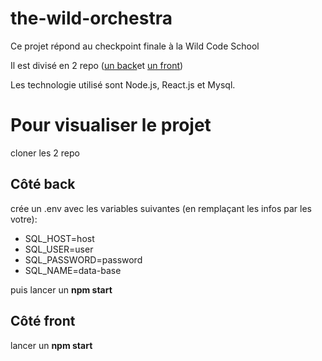 # the-wild-orchestra

Ce projet répond au checkpoint finale à la Wild Code School


Il est divisé en 2 repo ([un back](https://github.com/EmilyDEAT/theWildOrchestra-back)et [un front](https://github.com/EmilyDEAT/theWildOrchestra-front))


Les technologie utilisé sont Node.js, React.js et Mysql.

# Pour visualiser le projet

cloner les 2 repo

## Côté back

crée un .env avec les variables suivantes (en remplaçant les infos par les votre):
* SQL_HOST=host
* SQL_USER=user
* SQL_PASSWORD=password
* SQL_NAME=data-base

puis lancer un **npm start**

## Côté front

lancer un **npm start**
